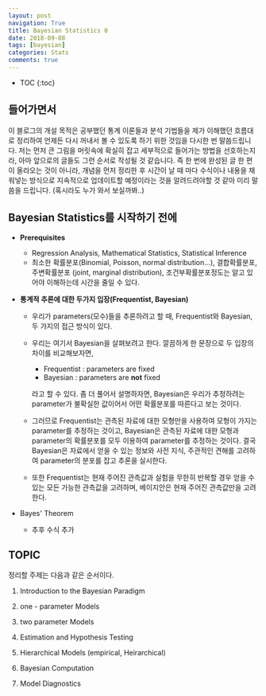 ```yaml
---
layout: post
navigation: True
title: Bayesian Statistics 0
date: 2018-09-08
tags: [bayesian]
categories: Stats
comments: true
---
```


* TOC
{:toc}


## 들어가면서

이 블로그의 개설 목적은 공부했던 통계 이론들과 분석 기법들을 제가 이해했던 흐름대로 정리하여 언제든 다시 꺼내서 볼 수 있도록 하기 위한 것임을 다시한 번 말씀드립니다. 저는 먼저 큰 그림을 머릿속에 확실히 잡고 세부적으로 들어가는 방법을 선호하는지라, 아마 앞으로의 글들도 그런 순서로 작성될 것 같습니다. 즉 한 번에 완성된 글 한 편이 올라오는 것이 아니라, 개념을 먼저 정리한 후 시간이 날 때 마다 수식이나 내용을 채워넣는 방식으로 지속적으로 업데이트할 예정이라는 것을 알려드려야할 것 같아 미리 말씀을 드립니다. (혹시라도 누가 와서 보실까봐..)





## Bayesian Statistics를 시작하기 전에

 - **Prerequisites**

   - Regression Analysis, Mathematical Statistics, Statistical Inference
   - 최소한 확률분포(Binomial, Poisson, normal distribution…), 결합확률분포, 주변확률분포 (joint, marginal distribution), 조건부확률분포정도는 알고 있어야 이해하는데 시간을 줄일 수 있다.

- **통계적 추론에 대한 두가지 입장(Frequentist, Bayesian)**

  - 우리가 parameters(모수)들을 추론하려고 할 때, Frequentist와 Bayesian, 두 가지의 접근 방식이 있다.

  - 우리는 여기서 Bayesian을 살펴보려고 한다. 깔끔하게 한 문장으로 두 입장의 차이를 비교해보자면,

    - Frequentist : parameters are fixed
    - Bayesian : parameters are **not** fixed

    라고 할 수 있다. 좀 더 풀어서 설명하자면, Bayesian은 우리가 추정하려는 parameter가 불확실한 값이어서 어떤 확률분포를 따른다고 보는 것이다.

  - 그러므로 Frequentist는 관측된 자료에 대한 모형만을 사용하여 모형이 가지는 parameter를 추정하는 것이고, Bayesian은 관측된 자료에 대한 모형과 parameter의 확률분포를 모두 이용하여 parameter를 추정하는 것이다. 결국 Bayesian은 자료에서 얻을 수 있는 정보와 사전 지식, 주관적인 견해를 고려하여 parameter의 분포를 잡고 추론을 실시한다.
  - 또한 Frequentist는 현재 주어진 관측값과 실험을 무한히 반복할 경우 얻을 수 있는 모든 가능한 관측값을 고려하며, 베이지안은 현재 주어진 관측값만을 고려한다.

- Bayes' Theorem

  - 추후 수식 추가

## TOPIC

정리할 주제는 다음과 같은 순서이다.

1. Introduction to the Bayesian Paradigm

2. one - parameter Models

3. two parameter Models

4. Estimation and Hypothesis Testing

5. Hierarchical Models (empirical, Heirarchical)

6. Bayesian Computation

7. Model Diagnostics
